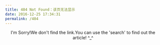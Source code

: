 ```yaml
---
title: 404 Not Found：该页无法显示
date: 2016-12-25 17:34:31
permalink: /404
---
```


<center>
<div align="center">
I'm Sorry!We don't find the link.You can use the 'search' to find out the article! ^_^
</div>
<center>